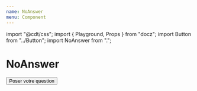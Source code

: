 ```yaml
---
name: NoAnswer
menu: Component
---
```

import "@cdt/css";
import { Playground, Props } from "docz";
import Button from "../Button";
import NoAnswer from ".";

# NoAnswer

<Playground>
  <NoAnswer>
    <Button small primary>
      Poser votre question
    </Button>
  </NoAnswer>
</Playground>

<Props of={NoAnswer} />
